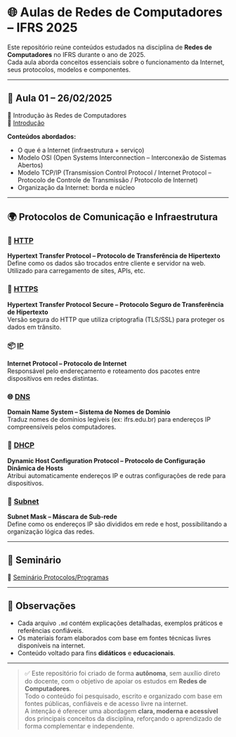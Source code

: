 # 🌐 Aulas de Redes de Computadores – IFRS 2025

Este repositório reúne conteúdos estudados na disciplina de **Redes de Computadores** no IFRS durante o ano de 2025.  
Cada aula aborda conceitos essenciais sobre o funcionamento da Internet, seus protocolos, modelos e componentes.

---

## 📅 Aula 01 – 26/02/2025

🧭 Introdução às Redes de Computadores  
📄 [Introdução](aulas/Introdução.md)

**Conteúdos abordados:**

- O que é a Internet (infraestrutura + serviço)
- Modelo OSI (Open Systems Interconnection – Interconexão de Sistemas Abertos)
- Modelo TCP/IP (Transmission Control Protocol / Internet Protocol – Protocolo de Controle de Transmissão / Protocolo de Internet)
- Organização da Internet: borda e núcleo

---

## 🌍 Protocolos de Comunicação e Infraestrutura

### 🔗 [HTTP](aulas/Http.md)

**Hypertext Transfer Protocol – Protocolo de Transferência de Hipertexto**  
Define como os dados são trocados entre cliente e servidor na web. Utilizado para carregamento de sites, APIs, etc.

### 🔐 [HTTPS](aulas/Https.md)

**Hypertext Transfer Protocol Secure – Protocolo Seguro de Transferência de Hipertexto**  
Versão segura do HTTP que utiliza criptografia (TLS/SSL) para proteger os dados em trânsito.

### 📦 [IP](aulas/Ip.md)

**Internet Protocol – Protocolo de Internet**  
Responsável pelo endereçamento e roteamento dos pacotes entre dispositivos em redes distintas.

### 🌐 [DNS](aulas/Dns.md)

**Domain Name System – Sistema de Nomes de Domínio**  
Traduz nomes de domínios legíveis (ex: ifrs.edu.br) para endereços IP compreensíveis pelos computadores.

### 🧭 [DHCP](aulas/Dhcp.md)

**Dynamic Host Configuration Protocol – Protocolo de Configuração Dinâmica de Hosts**  
Atribui automaticamente endereços IP e outras configurações de rede para dispositivos.

### 🧮 [Subnet](aulas/Subnet.md)

**Subnet Mask – Máscara de Sub-rede**  
Define como os endereços IP são divididos em rede e host, possibilitando a organização lógica das redes.

---

## 📡 Seminário

📂 [Seminário Protocolos/Programas](./seminario/)

---

## 📘 Observações

- Cada arquivo `.md` contém explicações detalhadas, exemplos práticos e referências confiáveis.
- Os materiais foram elaborados com base em fontes técnicas livres disponíveis na internet.
- Conteúdo voltado para fins **didáticos** e **educacionais**.

---

> ✅ Este repositório foi criado de forma **autônoma**, sem auxílio direto do docente, com o objetivo de apoiar os estudos em **Redes de Computadores**.  
> Todo o conteúdo foi pesquisado, escrito e organizado com base em fontes públicas, confiáveis e de acesso livre na internet.  
> A intenção é oferecer uma abordagem **clara, moderna e acessível** dos principais conceitos da disciplina, reforçando o aprendizado de forma complementar e independente.
